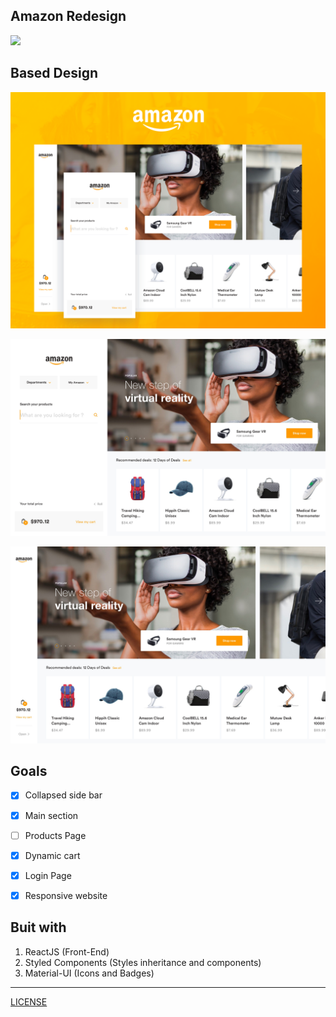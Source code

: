 ## Amazon Redesign

![](https://cdn0.tnwcdn.com/wp-content/blogs.dir/1/files/2016/02/AMAZON-1200x537.png)

## Based Design

![Based design](./public/readme/AmazonRedesign.png)

![Based design](./public/readme/AmazonRedesign1.jpg)

![Based design](./public/readme/AmazonRedesign2.jpg)

## Goals

- [X] Collapsed side bar
- [X] Main section
- [ ] Products Page
- [X] Dynamic cart
- [X] Login Page
- [X] Responsive website


## Buit with


1. ReactJS (Front-End)
2. Styled Components (Styles inheritance and components)
3. Material-UI (Icons and Badges)

-----

[LICENSE](./LICENSE)
